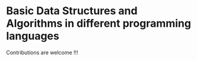 # Basic Data Structures and Algorithms in different programming languages

Contributions are welcome !!!
